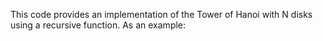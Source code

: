 
This code provides an implementation of the Tower of Hanoi with N disks using a recursive function.
As an example:
